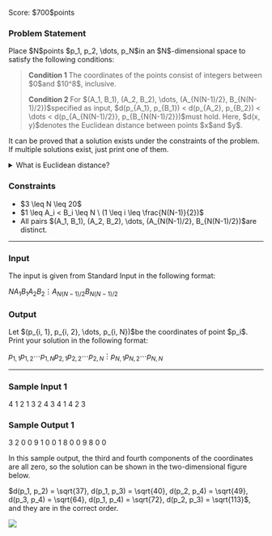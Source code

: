 
<div>

<span>

<span>

<p>
Score: $700$points
</p>

<div>

<section>

### **Problem Statement**

<p>
Place $N$points $p_1, p_2, \dots, p_N$in an $N$-dimensional space to satisfy the following conditions:
</p>

<blockquote>

<p>

<strong>
Condition 1
</strong>
The coordinates of the points consist of integers between $0$and $10^8$, inclusive.
</p>

<p>

<strong>
Condition 2
</strong>
For $(A_1, B_1), (A_2, B_2), \dots, (A_{N(N-1)/2}, B_{N(N-1)/2})$specified as input, $d(p_{A_1}, p_{B_1}) < d(p_{A_2}, p_{B_2}) < \dots < d(p_{A_{N(N-1)/2}}, p_{B_{N(N-1)/2}})$must hold. Here, $d(x, y)$denotes the Euclidean distance between points $x$and $y$.
</p>

</blockquote>

<p>
It can be proved that a solution exists under the constraints of the problem. If multiple solutions exist, just print one of them.
</p>

<details>

<summary>
What is Euclidean distance?
</summary>
The Euclidean distance between points $x$and $y$in an $n$-dimensional space, with coordinates $(x_1, x_2, \dots, x_n)$for $x$and $(y_1, y_2, \dots, y_n)$for $y$, is calculated as $\sqrt{(x_1-y_1)^2 + (x_2-y_2)^2 + \dots + (x_n-y_n)^2}$.

</details>

</section>

</div>

<div>

<section>

### **Constraints**

<ul>

<li>
$3 \leq N \leq 20$
</li>

<li>
$1 \leq A_i < B_i \leq N \ (1 \leq i \leq \frac{N(N-1)}{2})$
</li>

<li>
All pairs $(A_1, B_1), (A_2, B_2), \dots, (A_{N(N-1)/2}, B_{N(N-1)/2})$are distinct.
</li>

</ul>

</section>

</div>

---

<div>

<div>

<section>

### **Input**

<p>
The input is given from Standard Input in the following format:
</p>

<div>

$N$$A_1$$B_1$$A_2$$B_2$$\vdots$$A_{N(N-1)/2}$$B_{N(N-1)/2}$
</div>

</section>

</div>

<div>

<section>

### **Output**

<p>
Let $(p_{i, 1}, p_{i, 2}, \dots, p_{i, N})$be the coordinates of point $p_i$. Print your solution in the following format:
</p>

<div>

$p_{1, 1}$$p_{1, 2}$$\cdots$$p_{1, N}$$p_{2, 1}$$p_{2, 2}$$\cdots$$p_{2, N}$$\vdots$$p_{N, 1}$$p_{N, 2}$$\cdots$$p_{N, N}$
</div>

</section>

</div>

</div>

---

<div>

<section>

### **Sample Input 1**

<div>

4
1 2
1 3
2 4
3 4
1 4
2 3

</div>

</section>

</div>

<div>

<section>

### **Sample Output 1**

<div>

3 2 0 0
9 1 0 0
1 8 0 0
9 8 0 0

</div>

<p>
In this sample output, the third and fourth components of the coordinates are all zero, so the solution can be shown in the two-dimensional figure below.
</p>

<p>
$d(p_1, p_2) = \sqrt{37}, d(p_1, p_3) = \sqrt{40}, d(p_2, p_4) = \sqrt{49}, d(p_3, p_4) = \sqrt{64}, d(p_1, p_4) = \sqrt{72}, d(p_2, p_3) = \sqrt{113}$, and they are in the correct order.
</p>

<div>

<img src="https://img.atcoder.jp/arc172/2df65ad4071e638a89d365f0aaecf25f.png">

</img>

<p>

</p>

</div>

</section>

</div>

</span>

</span>

</div>

